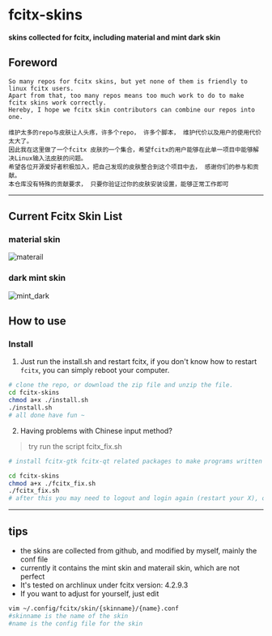 # fcitx-skins
**skins collected for fcitx, including material and mint dark skin**

## Foreword
```
So many repos for fcitx skins, but yet none of them is friendly to linux fcitx users.
Apart from that, too many repos means too much work to do to make fcitx skins work correctly.
Hereby, I hope we fcitx skin contributors can combine our repos into one.
```  

```
维护太多的repo与皮肤让人头疼，许多个repo， 许多个脚本， 维护代价以及用户的使用代价太大了。
因此我在这里做了一个fcitx 皮肤的一个集合，希望fcitx的用户能够在此单一项目中能够解决Linux输入法皮肤的问题。
希望各位开源爱好者积极加入，把自己发现的皮肤整合到这个项目中去， 感谢你们的参与和贡献。
本仓库没有特殊的贡献要求， 只要你验证过你的皮肤安装设置，能够正常工作即可
```

---

## Current Fcitx Skin List

###  material skin
![materail](imgs/material.png)

### dark mint skin
![mint_dark](imgs/mint_dark.png)

## How to use

### **Install**
1. Just run the install.sh and restart fcitx, if you don't know how to restart `fcitx`, you can simply reboot your computer.
```bash
# clone the repo, or download the zip file and unzip the file.
cd fcitx-skins
chmod a+x ./install.sh
./install.sh
# all done have fun ~
```
2. Having problems with Chinese input method?  

> try run the script fcitx_fix.sh

```bash
# install fcitx-gtk fcitx-qt related packages to make programs written in gtk or qt work

cd fcitx-skins
chmod a+x ./fcitx_fix.sh
./fcitx_fix.sh
# after this you may need to logout and login again (restart your X), or just reboot your computer
```

---

## tips
* the skins are collected from github, and modified by myself, mainly the conf file
* currently it contains the mint skin and materail skin, which are not perfect
* It's tested on archlinux under fcitx version: 4.2.9.3
* If you want to adjust for yourself, just edit

```bash
vim ~/.config/fcitx/skin/{skinname}/{name}.conf
#skinname is the name of the skin
#name is the config file for the skin
```

